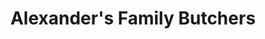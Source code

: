 ---
title: "Alexander's Family Butchers"
url: /kilmarnock/alexanders-family-butchers/
shop: Metzgerei
---